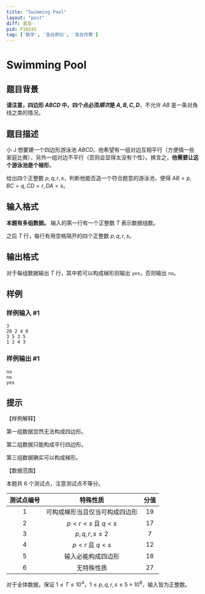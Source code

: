 ```yaml
---
title: "Swimming Pool"
layout: "post"
diff: 普及-
pid: P10245
tag: ['数学', '洛谷原创', '洛谷月赛']
---
```

# Swimming Pool
## 题目背景

**请注意，四边形 $ABCD$ 中，四个点必须*顺次*是 $A,B,C,D$**，不允许 $AB$ 是一条对角线之类的情况。
## 题目描述

小 J 想要建一个四边形游泳池 $ABCD$。他希望有一组对边互相平行（方便搞一些家庭比赛），另外一组对边不平行（否则会显得太没有个性）。换言之，**他需要让这个游泳池是个梯形**。

给出四个正整数 $p,q,r,s$，判断他能否造一个符合题意的游泳池，使得 $AB=p,BC=q,CD=r,DA=s$。

## 输入格式

**本题有多组数据。** 输入的第一行有一个正整数 $T$ 表示数据组数。

之后 $T$ 行，每行有用空格隔开的四个正整数 $p,q,r,s$。
## 输出格式

对于每组数据输出 $T$ 行，其中若可以构成梯形则输出 `yes`，否则输出 `no`。
## 样例

### 样例输入 #1
```
3
20 2 4 8
3 5 3 5
1 2 4 3

```
### 样例输出 #1
```
no
no
yes

```
## 提示

【样例解释】

第一组数据显然无法构成四边形。

第二组数据只能构成平行四边形。

第三组数据确实可以构成梯形。

【数据范围】

本题共 $6$ 个测试点，注意测试点不等分。

|测试点编号|特殊性质|分值|
|:-:|:-:|:-:|
|$1$|可构成梯形当且仅当可构成四边形|$19$|
|$2$|$p<r<s$ 且 $q<s$|$17$|
|$3$|$p,q,r,s\le 2$|$7$|
|$4$|$p<r$ 且 $q<s$|$12$|
|$5$|输入必能构成四边形|$18$|
|$6$|无特殊性质|$27$|

对于全体数据，保证 $1\le T\le 10^4$，$1\le p,q,r,s\le 5\times 10^8$，输入皆为正整数。
